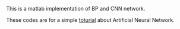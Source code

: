 This is a matlab implementation of BP and CNN network.  

These codes are for a simple [toturial](https://blog.csdn.net/hoho1151191150/article/details/79434789) about  Artificial Neural Network.

